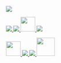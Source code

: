 <div>
		<img src="https://github-readme-stats.vercel.app/api/top-langs/?username=Rubrik25&theme=dark&hide_border=true">
</div>
<p align="left">  
 <a href="https://www.python.org" target="_blank"> <img src="https://img.icons8.com/color/48/000000/python.png"/> </a>
 <a href="https://devdocs.io/javascript/" target="_blank"> <img src="https://img.icons8.com/color/48/000000/javascript.png"/> </a> 
 <a href="https://vuejs.org/" target="_blank"> <img src="https://v2.vuejs.org/images/logo.svg" height='40px', width="40px"/> </a>
 <a href="https://docs.github.com/en" target="_blank"> <img src="https://img.icons8.com/ios-filled/50/000000/github.png"/> </a> 
</p>
<p align="left">
    <a href="https://docs.aiogram.dev/en/latest/" target="_blank"> <img src="https://docs.aiogram.dev/en/latest/_static/logo.png" height='40px', width="40px"/> </a>
    <a href="https://docs.djangoproject.com/en/3.2/" target="_blank"> <img src="https://img.icons8.com/color/48/000000/django.png"/> </a>
    <a href="https://flask.palletsprojects.com/en/2.0.x/" target="_blank"> <img src="https://img.icons8.com/cute-clipart/50/000000/flask.png"/> </a>
    <a href="https://fastapi.tiangolo.com" target="_blank"> <img src="https://fastapi.tiangolo.com/img/icon-white.svg" width="50"/> </a>
</p>
